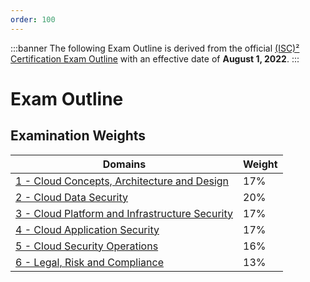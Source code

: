 ```yaml
---
order: 100
---
```


:::banner
The following Exam Outline is derived from the official [\(ISC\)² Certification Exam Outline](https://www.isc2.org/-/media/ISC2/Certifications/Exam-Outlines/CCSP-Exam-Outline-2022.ashx) with an effective date of **August 1, 2022**.
:::

# Exam Outline

## Examination Weights

| Domains | Weight |
| - | - |
| [1 - Cloud Concepts, Architecture and Design](/certification/domain-1.md) | 17% |
| [2 - Cloud Data Security](/certification/domain-2.md) | 20% |
| [3 - Cloud Platform and Infrastructure Security](/certification/domain-3.md) | 17% |
| [4 - Cloud Application Security](/certification/domain-4.md) | 17% |
| [5 - Cloud Security Operations](/certification/domain-5.md) | 16% |
| [6 - Legal, Risk and Compliance](/certification/domain-6.md) | 13% |
